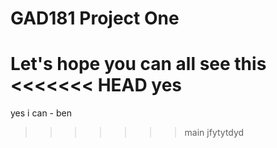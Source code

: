 # GAD181 Project One

Let's hope you can all see this
<<<<<<< HEAD
yes 
=======
yes i can - ben
>>>>>>> main
jfytytdyd
